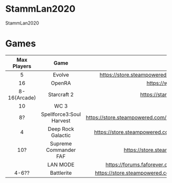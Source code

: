 # StammLan2020
StammLan2020


# Games

| Max Players |  Game  | URL |
|:-----------:|:------:|:---:|
|      5      | Evolve |  https://store.steampowered.com/app/273350/Evolve_Stage_2/   |
|      16     | OpenRA |   https://www.openra.net/  |
|      8-16(Arcade)    | Starcraft 2 |   https://starcraft2.com/de-de/  |
|     10      | WC 3   | |
|     8?      | Spellforce3:Soul Harvest | https://store.steampowered.com/app/817540/SpellForce_3_Soul_Harvest/ |
|     4       | Deep Rock Galactic  | https://store.steampowered.com/app/548430/Deep_Rock_Galactic/ |
| 10? |Supreme Commander FAF| https://store.steampowered.com/app/9420 |
| | LAN MODE | https://forums.faforever.com/viewtopic.php?f=2&t=15978 | 
| 4-6??| Battlerite | https://store.steampowered.com/app/504370/Battlerite/?l=german |
